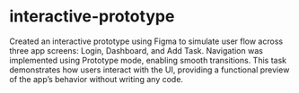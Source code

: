 # interactive-prototype
Created an interactive prototype using Figma to simulate user flow across three app screens: Login, Dashboard, and Add Task. Navigation was implemented using Prototype mode, enabling smooth transitions. This task demonstrates how users interact with the UI, providing a functional preview of the app’s behavior without writing any code.
